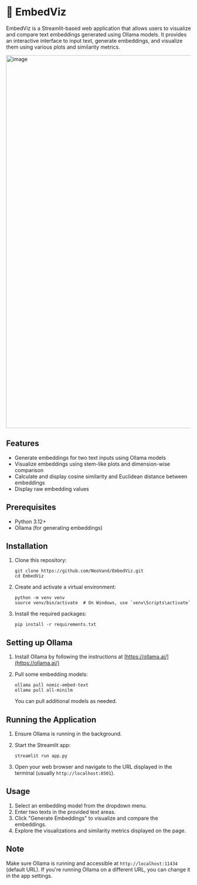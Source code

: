 # 🔬 EmbedViz
EmbedViz is a Streamlit-based web application that allows users to visualize and compare text embeddings generated using Ollama models. It provides an interactive interface to input text, generate embeddings, and visualize them using various plots and similarity metrics.

<img width="1016" alt="image" src="https://github.com/user-attachments/assets/076a213c-2d4f-4e21-ab28-44415747326f">


## Features

- Generate embeddings for two text inputs using Ollama models
- Visualize embeddings using stem-like plots and dimension-wise comparison
- Calculate and display cosine similarity and Euclidean distance between embeddings
- Display raw embedding values

## Prerequisites

- Python 3.12+
- Ollama (for generating embeddings)

## Installation

1. Clone this repository:
   ```
   git clone https://github.com/NeoVand/EmbedViz.git
   cd EmbedViz
   ```

2. Create and activate a virtual environment:
   ```
   python -m venv venv
   source venv/bin/activate  # On Windows, use `venv\Scripts\activate`
   ```

3. Install the required packages:
   ```
   pip install -r requirements.txt
   ```

## Setting up Ollama

1. Install Ollama by following the instructions at [https://ollama.ai/](https://ollama.ai/)

2. Pull some embedding models:
   ```
   ollama pull nomic-embed-text
   ollama pull all-minilm
   ```

   You can pull additional models as needed.

## Running the Application

1. Ensure Ollama is running in the background.

2. Start the Streamlit app:
   ```
   streamlit run app.py
   ```

3. Open your web browser and navigate to the URL displayed in the terminal (usually `http://localhost:8501`).

## Usage

1. Select an embedding model from the dropdown menu.
2. Enter two texts in the provided text areas.
3. Click "Generate Embeddings" to visualize and compare the embeddings.
4. Explore the visualizations and similarity metrics displayed on the page.

## Note

Make sure Ollama is running and accessible at `http://localhost:11434` (default URL). If you're running Ollama on a different URL, you can change it in the app settings.
